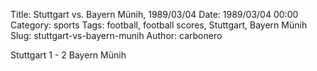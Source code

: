 Title: Stuttgart vs. Bayern Münih, 1989/03/04
Date: 1989/03/04 00:00
Category: sports
Tags: football, football scores, Stuttgart, Bayern Münih
Slug: stuttgart-vs-bayern-munih
Author: carbonero


Stuttgart 1 - 2 Bayern Münih
